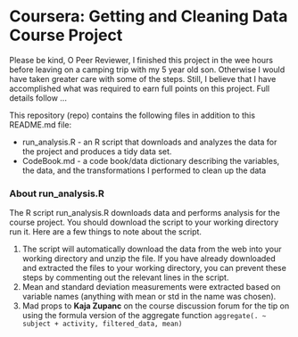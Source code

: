 Coursera: Getting and Cleaning Data Course Project 
===============

Please be kind, O Peer Reviewer, I finished this project in the wee hours before leaving on a camping trip with my 5 year old son. Otherwise I would have taken greater care with some of the steps. Still, I believe that I have accomplished what was required to earn full points on this project. Full details follow ...

This repository (repo) contains the following files in addition to this README.md file:
* run_analysis.R - an R script that downloads and analyzes the data for the project and produces a tidy data set.
* CodeBook.md - a code book/data dictionary describing the variables, the data, and the transformations I performed to clean up the data

### About run_analysis.R

The R script run_analysis.R downloads data and performs analysis for the course project. You should download the script to your working directory run it. Here are a few things to note about the script.
1. The script will automatically download the data from the web into your working directory and unzip the file. If you  have already downloaded and extracted the files to your working directory, you can prevent these steps by commenting out the relevant lines in the script.
2. Mean and standard deviation measurements were extracted based on variable names (anything with mean or std in the name was chosen).
3. Mad props to **Kaja Zupanc** on the course discussion forum for the tip on using the formula version of the aggregate function `aggregate(. ~ subject + activity, filtered_data, mean)`

